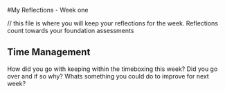#My Reflections - Week one 

// this file is where you will keep your reflections for the week. Reflections count towards your foundation assessments


## Time Management 
How did you go with keeping within the timeboxing this week? Did you go over and if so why? Whats something you could do to improve for next week?
